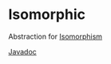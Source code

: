 # Isomorphic

Abstraction for [Isomorphism](https://en.wikipedia.org/wiki/Isomorphism)

[Javadoc](https://lae.gitlab.io/java-isomorphic/)
